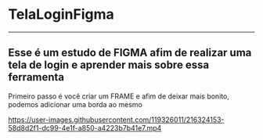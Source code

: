 # TelaLoginFigma
---

Esse é um estudo de FIGMA afim de realizar uma tela de login e aprender mais sobre essa ferramenta
---


Primeiro passo é você criar um FRAME e afim de deixar mais bonito, podemos adicionar uma borda ao mesmo

https://user-images.githubusercontent.com/119326011/216324153-58d8d2f1-dc99-4e1f-a850-a4223b7b41e7.mp4

